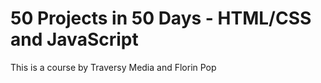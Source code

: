 # 50 Projects in 50 Days - HTML/CSS and JavaScript

This is a course by Traversy Media and Florin Pop
